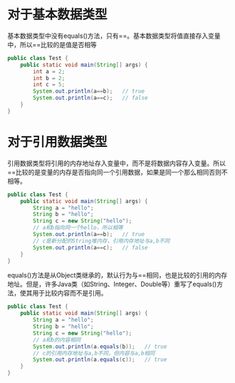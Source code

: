 # 对于基本数据类型

基本数据类型中没有equals()方法，只有==。基本数据类型将值直接存入变量中，所以==比较的是值是否相等

```java
public class Test {
    public static void main(String[] args) {
        int a = 2;
        int b = 2;
        int c = 5;
        System.out.println(a==b);   // true
        System.out.println(a==c);   // false
    }
}
```



# 对于引用数据类型

引用数据类型将引用的内存地址存入变量中，而不是将数据内容存入变量。所以==比较的是变量的内存是否指向同一个引用数据，如果是同一个那么相同否则不相等。

```java
public class Test {
    public static void main(String[] args) {
        String a = "hello";
        String b = "hello";
        String c = new String("hello");
        // a和b指向同一个hello，所以相等
        System.out.println(a==b);   // true
        // c是新分配的String堆内存，引用内存地址与a,b不同
        System.out.println(a==c);   // false
    }
}
```



equals()方法是从Object类继承的，默认行为与==相同，也是比较的引用的内存地址。但是，许多Java类（如String、Integer、Double等）重写了equals()方法，使其用于比较内容而不是引用。

```java
public class Test {
    public static void main(String[] args) {
        String a = "hello";
        String b = "hello";
        String c = new String("hello");
        // a和b的内容相同
        System.out.println(a.equals(b));   // true
        // c的引用内存地址与a,b不同，但内容与a,b相同
        System.out.println(a.equals(c));   // true
    }
}
```

